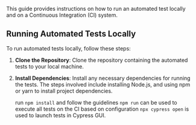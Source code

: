 This guide provides instructions on how to run an automated test locally and on a Continuous Integration (CI) system.

## Running Automated Tests Locally

To run automated tests locally, follow these steps:

1. **Clone the Repository**: Clone the repository containing the automated tests to your local machine.

2. **Install Dependencies**: Install any necessary dependencies for running the tests.
The steps involved include installing Node.js, and using npm or yarn to install project dependencies.

   run `npm install` and follow the guidelines
   `npm run` can be used to execute all tests on the CI based on configuration
   `npx cypress open` is used to launch tests in Cypress GUI.